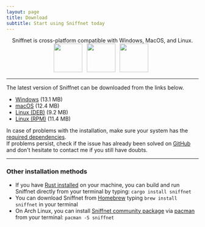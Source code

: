 ```yaml
---
layout: page
title: Download
subtitle: Start using Sniffnet today
---
```

  <div align="center">
    Sniffnet is cross-platform compatible with Windows, MacOS, and Linux.<br>
    <img alt="" src="https://github.com/GyulyVGC/GyulyVGC.github.io/assets/100347457/cd8c3dbc-0d12-4f30-acdd-0146c616f484" width="75"/>&nbsp;&nbsp;
    <img alt="" src="https://github.com/GyulyVGC/GyulyVGC.github.io/assets/100347457/7b214e22-d29c-4ffd-abe0-ccef82d8240a" width="75"/>&nbsp;&nbsp;
    <img alt="" src="https://github.com/GyulyVGC/GyulyVGC.github.io/assets/100347457/89df78de-468d-4b17-9757-ea7949d9e27a" width="75"/>&nbsp;&nbsp;
  </div>
  
  <hr/>
  
  The latest version of Sniffnet can be downloaded from the links below.
  - [Windows](https://github.com/GyulyVGC/sniffnet/releases/latest/download/Sniffnet_Windows.msi) (13.1 MB)
  - [macOS](https://github.com/GyulyVGC/sniffnet/releases/latest/download/Sniffnet_MacOS.dmg) (12.4 MB)
  - [Linux (DEB)](https://github.com/GyulyVGC/sniffnet/releases/latest/download/Sniffnet_Linux.deb) (9.2 MB)
  - [Linux (RPM)](https://github.com/GyulyVGC/sniffnet/releases/latest/download/Sniffnet_Linux.rpm) (11.4 MB)

In case of problems with the installation, make sure your system has the [required dependencies](https://github.com/GyulyVGC/sniffnet#required-dependencies).<br/>
If problems persist, check if the issue has already been solved on [GitHub](https://github.com/GyulyVGC/sniffnet) and don't hesitate to contact me if you still have doubts.

<hr/>

### Other installation methods

- If you have [Rust installed](https://www.rust-lang.org/tools/install) on your machine, you can build and run Sniffnet directly from your terminal by typing: `cargo install sniffnet`
- You can download Sniffnet from [Homebrew](https://brew.sh) typing `brew install sniffnet` in your terminal
- On Arch Linux, you can install [Sniffnet community package](https://archlinux.org/packages/community/x86_64/sniffnet/) via [pacman](https://wiki.archlinux.org/title/Pacman) from your terminal: `pacman -S sniffnet`
